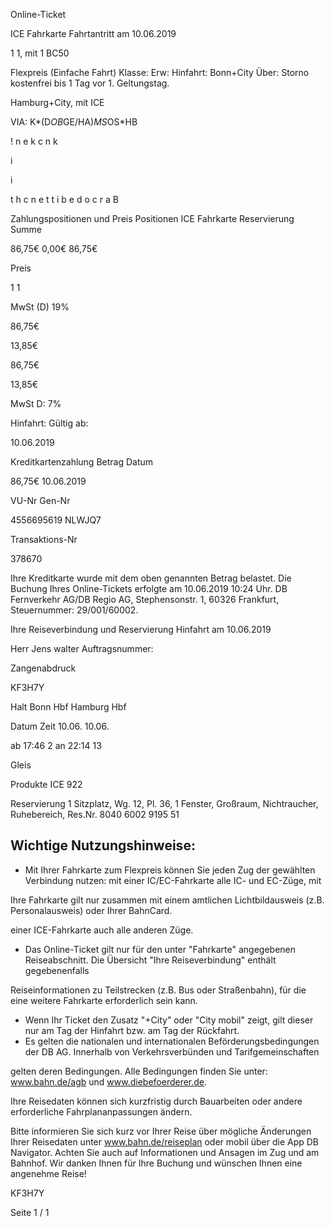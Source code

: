 Online-Ticket

ICE Fahrkarte
Fahrtantritt am 10.06.2019

1
1, mit 1 BC50

Flexpreis (Einfache Fahrt)
Klasse:
Erw:
Hinfahrt: Bonn+City
Über:
Storno kostenfrei bis 1 Tag vor 1. Geltungstag.

 Hamburg+City, mit ICE

VIA: K*(D*OB*GE/HA)*MS*OS*HB

!
n
e
k
c
n
k

i

i

t
h
c
n
e
t
t
i
b
e
d
o
c
r
a
B

Zahlungspositionen und Preis
Positionen
ICE Fahrkarte
Reservierung
Summe

86,75€
0,00€
86,75€

Preis

1
1

MwSt (D) 19%

86,75€

13,85€

86,75€

13,85€

MwSt D: 7%

Hinfahrt:
Gültig ab:

10.06.2019

Kreditkartenzahlung
Betrag
Datum

86,75€
10.06.2019

VU-Nr
Gen-Nr

4556695619
NLWJQ7

Transaktions-Nr

378670

Ihre Kreditkarte wurde mit dem oben genannten Betrag belastet. Die Buchung Ihres
Online-Tickets erfolgte am 10.06.2019 10:24 Uhr. DB Fernverkehr AG/DB Regio AG,
Stephensonstr. 1, 60326 Frankfurt, Steuernummer: 29/001/60002.

Ihre Reiseverbindung und Reservierung Hinfahrt am 10.06.2019

Herr  Jens walter
Auftragsnummer:

Zangenabdruck

KF3H7Y

Halt
Bonn Hbf
Hamburg Hbf

Datum Zeit
10.06.
10.06.

ab 17:46 2
an 22:14 13

Gleis

Produkte
ICE 922

Reservierung
1 Sitzplatz, Wg. 12, Pl. 36, 1 Fenster, Großraum,
Nichtraucher,
Ruhebereich, Res.Nr. 8040 6002 9195 51

Wichtige Nutzungshinweise:
-
- Mit Ihrer Fahrkarte zum Flexpreis können Sie jeden Zug der gewählten Verbindung nutzen: mit einer IC/EC-Fahrkarte alle IC- und EC-Züge, mit

Ihre Fahrkarte gilt nur zusammen mit einem amtlichen Lichtbildausweis (z.B. Personalausweis) oder Ihrer BahnCard.

einer ICE-Fahrkarte auch alle anderen Züge.

- Das Online-Ticket gilt nur für den unter "Fahrkarte" angegebenen Reiseabschnitt. Die Übersicht "Ihre Reiseverbindung" enthält gegebenenfalls

Reiseinformationen zu Teilstrecken (z.B. Bus oder Straßenbahn), für die eine weitere Fahrkarte erforderlich sein kann.
- Wenn Ihr Ticket den Zusatz "+City" oder "City mobil" zeigt, gilt dieser nur am Tag der Hinfahrt bzw. am Tag der Rückfahrt.
- Es gelten die nationalen und internationalen Beförderungsbedingungen der DB AG. Innerhalb von Verkehrsverbünden und Tarifgemeinschaften

gelten deren Bedingungen. Alle Bedingungen finden Sie unter: www.bahn.de/agb und www.diebefoerderer.de.

Ihre Reisedaten können sich kurzfristig durch Bauarbeiten oder andere erforderliche Fahrplananpassungen ändern.

Bitte informieren Sie sich kurz vor Ihrer Reise über mögliche Änderungen Ihrer Reisedaten unter www.bahn.de/reiseplan oder mobil über die
App DB Navigator. Achten Sie auch auf Informationen und Ansagen im Zug und am Bahnhof. Wir danken Ihnen für Ihre Buchung und wünschen
Ihnen eine angenehme Reise!

KF3H7Y

Seite 1 / 1

